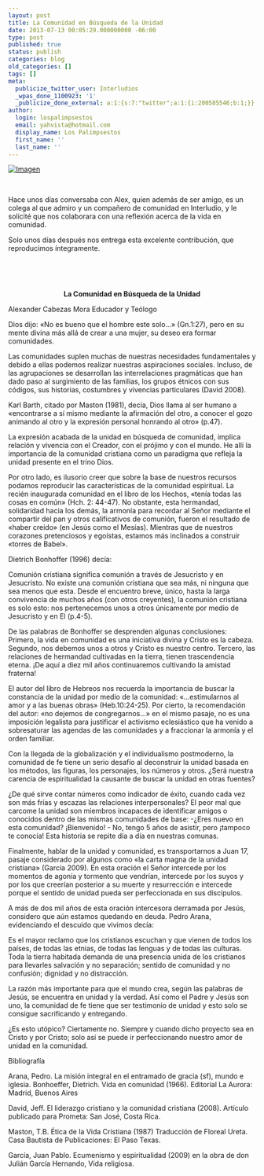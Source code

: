 ```yaml
---
layout: post
title: La Comunidad en Búsqueda de la Unidad
date: 2013-07-13 00:05:29.000000000 -06:00
type: post
published: true
status: publish
categories: blog
old_categories: []
tags: []
meta:
  publicize_twitter_user: Interludios
  _wpas_done_1100923: '1'
  _publicize_done_external: a:1:{s:7:"twitter";a:1:{i:200585546;b:1;}}
author:
  login: lospalimpsestos
  email: yahvista@hotmail.com
  display_name: Los Palimpsestos
  first_name: ''
  last_name: ''
---
```

<p><a href="http://lospalimpsestos.files.wordpress.com/2013/07/alex-cabezas.jpg"><img class="size-full wp-image" id="i-1384" alt="Imagen" src="{{ site.baseurl }}/assets/alex-cabezas.jpg" /></a></p>
<p> </p>
<p>Hace unos días conversaba con Alex, quien además de ser amigo, es un colega al que admiro y un compañero de comunidad en Interludio, y le solicité que nos colaborara con una reflexión acerca de la vida en comunidad.</p>
<p>Solo unos días después nos entrega esta excelente contribución, que reproducimos íntegramente. </p>
<div title="Page 1">
<div>
<div>
<p style="text-align:center;"> </p>
<p style="text-align:center;"> </p>
<p style="text-align:center;"><strong>La Comunidad en Búsqueda de la Unidad</strong></p>
</div>
</div>
<div>
<div>
<p>Alexander Cabezas Mora Educador y Teólogo</p>
</div>
</div>
<div>
<div>
<p>Dios dijo: «No es bueno que el hombre este solo...» (Gn.1:27), pero en su mente divina más allá de crear a una mujer, su deseo era formar comunidades.</p>
<p>Las comunidades suplen muchas de nuestras necesidades fundamentales y debido a ellas podemos realizar nuestras aspiraciones sociales. Incluso, de las agrupaciones se desarrollan las interrelaciones pragmáticas que han dado paso al surgimiento de las familias, los grupos étnicos con sus códigos, sus historias, costumbres y vivencias particulares (David 2008).</p>
<p>Karl Barth, citado por Maston (1981), decía, Dios llama al ser humano a «encontrarse a sí mismo mediante la afirmación del otro, a conocer el gozo animando al otro y la expresión personal honrando al otro» (p.47).</p>
<p>La expresión acabada de la unidad en búsqueda de comunidad, implica relación y vivencia con el Creador, con el prójimo y con el mundo. He allí la importancia de la comunidad cristiana como un paradigma que refleja la unidad presente en el trino Dios.</p>
<p>Por otro lado, es ilusorio creer que sobre la base de nuestros recursos podamos reproducir las características de la comunidad espiritual. La recién inaugurada comunidad en el libro de los Hechos, «tenía todas las cosas en común» (Hch. 2: 44-47). No obstante, esta hermandad, solidaridad hacia los demás, la armonía para recordar al Señor mediante el compartir del pan y otros calificativos de comunión, fueron el resultado de «haber creído» (en Jesús como el Mesías). Mientras que de nuestros corazones pretenciosos y egoístas, estamos más inclinados a construir «torres de Babel».</p>
<p>Dietrich Bonhoffer (1996) decía:</p>
<p>Comunión cristiana significa comunión a través de Jesucristo y en Jesucristo. No existe una comunión cristiana que sea más, ni ninguna que sea menos que esta. Desde el encuentro breve, único, hasta la larga convivencia de muchos años (con otros creyentes), la comunión cristiana es solo esto: nos pertenecemos unos a otros únicamente por medio de Jesucristo y en El (p.4-5).</p>
<p>De las palabras de Bonhoffer se desprenden algunas conclusiones: Primero, la vida en comunidad es una iniciativa divina y Cristo es la cabeza. Segundo, nos debemos unos a otros y Cristo es nuestro centro. Tercero, las relaciones de hermandad cultivadas en la tierra, tienen trascendencia eterna. ¡De aquí a diez mil años continuaremos cultivando la amistad fraterna!</p>
</div>
</div>
</div>
<div title="Page 2">
<div>
<div>
<p>El autor del libro de Hebreos nos recuerda la importancia de buscar la constancia de la unidad por medio de la comunidad: «...estimularnos al amor y a las buenas obras» (Heb.10:24-25). Por cierto, la recomendación del autor: «no dejemos de congregarnos...» en el mismo pasaje, no es una imposición legalista para justificar el activismo eclesiástico que ha venido a sobresaturar las agendas de las comunidades y a fraccionar la armonía y el orden familiar.</p>
<p>Con la llegada de la globalización y el individualismo postmoderno, la comunidad de fe tiene un serio desafío al deconstruir la unidad basada en los métodos, las figuras, los personajes, los números y otros. ¿Será nuestra carencia de espiritualidad la causante de buscar la unidad en otras fuentes?</p>
<p>¿De qué sirve contar números como indicador de éxito, cuando cada vez son más frías y escazas las relaciones interpersonales? El peor mal que carcome la unidad son miembros incapaces de identificar amigos o conocidos dentro de las mismas comunidades de base: -¿Eres nuevo en esta comunidad? ¡Bienvenido! - No, tengo 5 años de asistir, pero ¡tampoco te conocía! Esta historia se repite día a día en nuestras comunas.</p>
<p>Finalmente, hablar de la unidad y comunidad, es transportarnos a Juan 17, pasaje considerado por algunos como «la carta magna de la unidad cristiana» (García 2009). En esta oración el Señor intercede por los momentos de agonía y tormento que vendrían, intercede por los suyos y por los que creerían posterior a su muerte y resurrección e intercede porque el sentido de unidad pueda ser perfeccionada en sus discípulos.</p>
<p>A más de dos mil años de esta oración intercesora derramada por Jesús, considero que aún estamos quedando en deuda. Pedro Arana, evidenciando el descuido que vivimos decía:</p>
<p>Es el mayor reclamo que los cristianos escuchan y que vienen de todos los países, de todas las etnias, de todas las lenguas y de todas las culturas. Toda la tierra habitada demanda de una presencia unida de los cristianos para llevarles salvación y no separación; sentido de comunidad y no confusión; dignidad y no distracción.</p>
<p>La razón más importante para que el mundo crea, según las palabras de Jesús, se encuentra en unidad y la verdad. Así como el Padre y Jesús son uno, la comunidad de fe tiene que ser testimonio de unidad y esto solo se consigue sacrificando y entregando.</p>
<p>¿Es esto utópico? Ciertamente no. Siempre y cuando dicho proyecto sea en Cristo y por Cristo; solo así se puede ir perfeccionando nuestro amor de unidad en la comunidad.</p>
<p>Bibliografía</p>
<p>Arana, Pedro. La misión integral en el entramado de gracia (sf), mundo e iglesia. Bonhoeffer, Dietrich. Vida en comunidad (1966). Editorial La Aurora: Madrid, Buenos Aires</p>
</div>
</div>
</div>
<div title="Page 3">
<div>
<div>
<p>David, Jeff. El liderazgo cristiano y la comunidad cristiana (2008). Artículo publicado para Prometa: San José, Costa Rica.</p>
<p>Maston, T.B. Ética de la Vida Cristiana (1987) Traducción de Floreal Ureta. Casa Bautista de Publicaciones: El Paso Texas.</p>
<p>García, Juan Pablo. Ecumenismo y espiritualidad (2009) en la obra de don Julián García Hernando, Vida religiosa.</p>
</div>
</div>
</div>
<p> </p>
